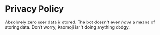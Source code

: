 # Privacy Policy

Absolutely zero user data is stored. The bot doesn't even *have* a means of
storing data. Don't worry, Kaomoji isn't doing anything dodgy.
